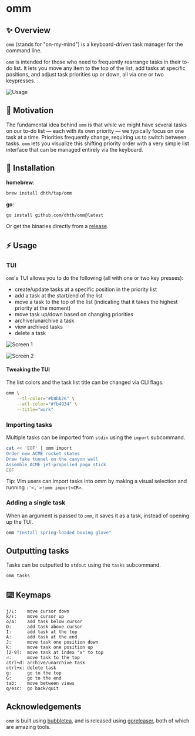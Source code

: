 # omm

✨ Overview
---

`omm` (stands for "on-my-mind") is a keyboard-driven task manager for the
command line.

`omm` is intended for those who need to frequently rearrange tasks in their
to-do list. It lets you move any item to the top of the list, add tasks at
specific positions, and adjust task priorities up or down, all via one or two
keypresses.

![Usage](https://tools.dhruvs.space/images/omm/omm.gif)

🤔 Motivation
---

The fundamental idea behind `omm` is that while we might have several tasks on
our to-do list — each with its own priority — we typically focus on one task at
a time. Priorities frequently change, requiring us to switch between tasks.
`omm` lets you visualize this shifting priority order with a very simple list
interface that can be managed entirely via the keyboard.

💾 Installation
---

**homebrew**:

```sh
brew install dhth/tap/omm
```

**go**:

```sh
go install github.com/dhth/omm@latest
```

Or get the binaries directly from a
[release](https://github.com/dhth/omm/releases).

⚡️ Usage
---

### TUI

`omm`'s TUI allows you to do the following (all with one or two key presses):

- create/update tasks at a specific position in the priority list
- add a task at the start/end of the list
- move a task to the top of the list (indicating that it takes the highest
    priority at the moment)
- move task up/down based on changing priorities
- archive/unarchive a task
- view archived tasks
- delete a task

![Screen 1](https://tools.dhruvs.space/images/omm/omm-1.png)

![Screen 2](https://tools.dhruvs.space/images/omm/omm-2.png)

#### Tweaking the TUI

The list colors and the task list title can be changed via CLI flags.

```bash
omm \
    --tl-color="#b8bb26" \
    --atl-color="#fb4934" \
    --title="work"
```

### Importing tasks

Multiple tasks can be imported from `stdin` using the `import` subcommand.

```bash
cat << 'EOF' | omm import
Order new ACME rocket skates
Draw fake tunnel on the canyon wall
Assemble ACME jet-propelled pogo stick
EOF
```

Tip: Vim users can import tasks into omm by making a visual selection and
running `:'<,'>!omm import<CR>`.

### Adding a single task

When an argument is passed to `omm`, it saves it as a task, instead of opening
up the TUI.

```bash
omm "Install spring-loaded boxing glove"
```

Outputting tasks
---

Tasks can be outputted to `stdout` using the `tasks` subcommand.

```bash
omm tasks
```

⌨️ Keymaps
---

```text
j/↓:    move cursor down
k/↑:    move cursor up
o/a:    add task below cursor
O:      add task above cursor
I:      add task at the top
A:      add task at the end
J:      move task one position down
K:      move task one position up
[2-9]:  move task at index "x" to top
⏎:      move task to the top
ctrl+d: archive/unarchive task
ctrl+x: delete task
g:      go to the top
G:      go to the end
tab:    move between views
q/esc:  go back/quit
```

Acknowledgements
---

`omm` is built using [bubbletea][1], and is released using [goreleaser][2], both
of which are amazing tools.

[1]: https://github.com/charmbracelet/bubbletea
[2]: https://github.com/goreleaser/goreleaser
